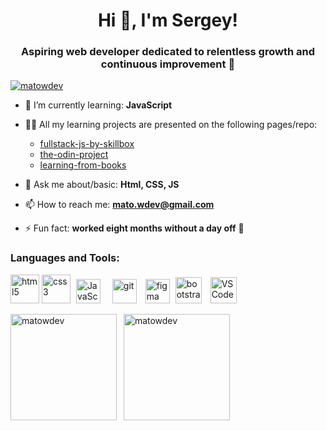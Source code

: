<h1 align="center">Hi 👋, I'm Sergey!</h1>
<h3 align="center">Aspiring web developer dedicated to relentless growth and continuous improvement 🚀</h3>

<p align="left"><a href="https://github.com/ryo-ma/github-profile-trophy"><img src="https://github-profile-trophy.vercel.app/?username=matowdev&column=-1&theme=onedark&margin-w=15&margin-h=15&no-bg=true&title=Commits,Followers,Stars,Repositories" alt="matowdev" /></a></p>

<!-- <p align="left"> <a href="https://twitter.com/millennialll" target="blank"><img src="https://img.shields.io/twitter/follow/millennialll?logo=twitter&style=for-the-badge" alt="millennialll" /></a> </p> -->

- 🌱 I’m currently learning: **JavaScript**

- 👨‍💻 All my learning projects are presented on the following pages/repo:

  - [fullstack-js-by-skillbox](https://github.com/matowdev/fullstack-js-by-skillbox#fullstack-js-by-skillbox)
  - [the-odin-project](https://github.com/matowdev/the-odin-project?tab=readme-ov-file#the-odin-project)
  - [learning-from-books](https://github.com/matowdev/learning-from-books?tab=readme-ov-file#learning-from-books)

- 💬 Ask me about/basic: **Html, CSS, JS**

- 📫 How to reach me: **mato.wdev@gmail.com**

<!-- - 📄 Know about my experiences [..](..) -->

- ⚡ Fun fact: **worked eight months without a day off** 🤪

<!-- <h3 align="left">Connect with me:</h3>
<p align="left">
<a href="https://linkedin.com/in/mato" target="blank"><img align="center" src="https://raw.githubusercontent.com/rahuldkjain/github-profile-readme-generator/master/src/images/icons/Social/linked-in-alt.svg" alt="mato" height="30" width="40" /></a>
<a href="https://dev.to/mato" target="blank"><img align="center" src="https://raw.githubusercontent.com/rahuldkjain/github-profile-readme-generator/master/src/images/icons/Social/devto.svg" alt="mato" height="30" width="40" /></a>
<a href="https://twitter.com/millennialll" target="blank"><img align="center" src="https://raw.githubusercontent.com/rahuldkjain/github-profile-readme-generator/master/src/images/icons/Social/twitter.svg" alt="millennialll" height="30" width="40" /></a>
<a href="https://stackoverflow.com/users/15590921" target="blank"><img align="center" src="https://raw.githubusercontent.com/rahuldkjain/github-profile-readme-generator/master/src/images/icons/Social/stack-overflow.svg" alt="15590921" height="30" width="40" /></a>
<a href="https://codepen.io/mato" target="blank"><img align="center" src="https://raw.githubusercontent.com/rahuldkjain/github-profile-readme-generator/master/src/images/icons/Social/codepen.svg" alt="mato" height="30" width="40" /></a>
</p> -->

<h3 align="left">Languages and Tools:</h3>
<p align="left">
<a href="https://developer.mozilla.org/en-US/docs/Learn/HTML/Introduction_to_HTML" target="_blank" rel="noreferrer">
<span style="display: inline-block;"><img src="https://raw.githubusercontent.com/matowdev/draft/69d42efb36dc4ae031520788c346c3f3b4f74d03/images/html-icon.svg" width="46" height="46" alt="html5"/></span></a>
<a href="https://developer.mozilla.org/en-US/docs/Learn/CSS/First_steps" target="_blank" rel="noreferrer"><span style="display: inline-block; margin-right: 5px;"><img src="https://raw.githubusercontent.com/matowdev/draft/69d42efb36dc4ae031520788c346c3f3b4f74d03/images/css-icon.svg" width="46" height="46" alt="css3"/></span></a>
<a href="https://developer.mozilla.org/en-US/docs/Web/JavaScript" target="_blank" rel="noreferrer"><span style="display: inline-block; margin-right: 15px;"><img src="https://raw.githubusercontent.com/matowdev/draft/3b3415aa8e986677a4a93f3a3504d90c57efbbaa/images/js-icon-2.svg" width="39" height="39" alt="JavaScript"/></span></a>
<a href="https://git-scm.com/" target="_blank" rel="noreferrer"><span style="display: inline-block; margin-right: 10px;"><img src="https://raw.githubusercontent.com/matowdev/draft/481e2d2e667ea29ac904e41ba91628841f4ecf11/images/git-icon-2.svg" alt="git" width="39" height="39""/></span></a>
<a href="https://www.figma.com/" target="_blank" rel="noreferrer"><span style="display: inline-block; margin-right: 5px;"><img src="https://raw.githubusercontent.com/matowdev/draft/95769474d933033f653083f50cd81255c1e8ce5e/images/figma-icon.svg" alt="figma" width="39" height="39"/></span></a>
<a href="https://getbootstrap.com" target="_blank" rel="noreferrer"><span style="display: inline-block; margin-right: 10px;"><img src="https://raw.githubusercontent.com/matowdev/draft/95769474d933033f653083f50cd81255c1e8ce5e/images/bootstrap-icon.svg" alt="bootstrap" width="42" height="42"/></span></a>
<a href="https://code.visualstudio.com/" target="_blank" rel="noreferrer"><span style="display: inline-block; margin-right: 10px;"><img src="https://raw.githubusercontent.com/matowdev/draft/95769474d933033f653083f50cd81255c1e8ce5e/images/vscode-icon.svg" width="42" height="42" alt="VS Code" /></span></a>
</p>

<div>
<p><img height="170" align="left" src="https://github-readme-stats.vercel.app/api?username=matowdev&show_icons=true&locale=en" alt="matowdev" /></p>
<p>&nbsp;&nbsp;<img height="170" src="https://github-readme-stats.vercel.app/api/top-langs?username=matowdev&show_icons=true&locale=en&layout=compact" alt="matowdev" /></p>
</div>
